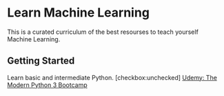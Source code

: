 # Learn Machine Learning 
This is a curated curriculum of the best resourses to teach yourself Machine Learning.

## Getting Started
Learn basic and intermediate Python.
[checkbox:unchecked] [Udemy: The Modern Python 3 Bootcamp](https://www.udemy.com/the-modern-python3-bootcamp)
